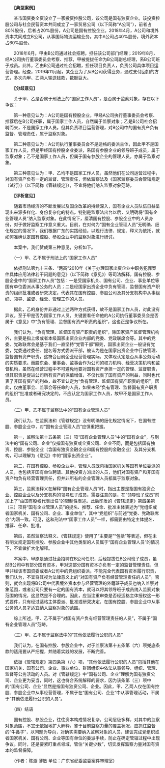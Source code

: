 　　**【典型案例】**

　　某市国资委全资设立了一家投资控股公司，该公司是国有独资企业。该投资控股公司与社会民营资本共同成立了一家贸易公司（以下简称“A公司”），前者占80%股份，后者占20%股份，A公司是国有控股企业。2018年4月，A公司和境外资本共同成立B公司，从事国际物流运输业务，其中A公司占40%股份，境外资本占60%股份。

　　2018年6月，甲由B公司通过社会招聘，担任该公司部门经理；2019年8月，经A公司执行董事委员会考察、推荐，甲被提拔任命为B公司副总经理，系B公司班子成员。此外，乙由B公司通过社会招聘，担任项目负责人，负责公司具体项目运营管理。经查，2019年11月起，某企业为了从B公司获得业务，通过支付回扣的方式，多次向甲、乙两人输送钱款，数额巨大。

　　**【分歧意见】**

　　关于甲、乙是否属于刑法上的“国家工作人员”，是否属于监察对象，存在以下争议：

　　第一种意见认为：A公司是国有控股企业，甲经A公司执行董事委员会考察、推荐后在B公司任职，属于国家工作人员，自然属于监察对象；乙是B公司社会招聘而来，不是国家工作人员，但其负责项目运营管理，对B公司中的国有资产负有监督、管理责任，属于监察对象。

　　第二种意见认为：A公司执行董事委员会不是适格的委派主体，因此甲不是国家工作人员，但是甲经国有控股企业委派，系国有参股企业的领导班子成员，属于监察对象；乙不是国家工作人员，但属于国有参股企业的管理人员，亦属于监察对象。

　　第三种意见认为：甲、乙均不是国家工作人员，虽然他们在公司运营过程中，对国有资产负有一定的监督、管理责任，但依监察法及《国家监察委员会管辖规定（试行）》（以下简称《管辖规定》），不宜将他们纳入监察对象范畴。

　　**【评析意见】**

　　随着市场经济的不断发展以及国企改革的持续深入，国有企业人员队伍日益呈现出来源多样化、身份复杂化的特点。特别是监察法出台以后，又明确将“国有企业管理人员”纳入监察对象。在此情况下，厘清国有控股、参股企业中的人员身份，对于做好监察工作意义重大。目前，在对何为“国有企业管理人员”无明确、细化规定的情况下，我们根据广东的实践经验，以现行法律、规定、释义为依托，就如何准确认定国有控股、参股企业中的监察对象进行研讨。

　　本案中，我们赞成第三种意见，分析如下。

　　（一）甲、乙不属于刑法上的“国家工作人员”

　　依据刑法第九十三条、“两高”2010年《关于办理国家出资企业中职务犯罪案件具体应用法律若干问题的意见》（以下简称《意见》）等司法解释，国有控股、参股企业中的“国家工作人员”包括：一是受国家机关、国有公司、企业、事业单位等国有单位委派从事公务的人员；二是经国家出资企业中负有管理、监督国有资产职责的组织批准或者研究决定，代表其在国有控股、参股公司及其分支机构中从事组织、领导、监督、经营、管理工作的人员。

　　据此，乙的身份并非通过上述两种方式获得，故不是国家工作人员，对此没有异议。至于甲是否为国家工作人员，关键要看任命他的A公司执行董事委员会是否属于《意见》中“负有管理、监督国有资产职责的组织”，这也正是争议所在。

　　我们认为，“负有管理、监督国有资产职责的组织”，除国家资产监督管理机构外，主要是指上级或者本级国家出资企业内部的党委、党政联席会等。其中的党委、党政联席会是基于我们一直坚持“党管干部”原则，国家出资企业一般设有党委，党委通过委任、提名等方式委派干部，被认为是在国家出资企业中行使管理、监督国有资产职责，这符合目前企业经营管理实际，又体现认定是否从事公务活动的实质要求。而股东会、董事会、监事会作为公司的权力机构、经营决策机构和监督机构，虽然在经营过程中不可避免地要对国有资产承担一定的管理、监督职责，但其职责是促进公司所有资产的保值增值，不仅代表了国有资产的利益，同时也代表了非国有资产的利益，故不宜认定为“负有管理、监督国有资产职责的组织”。因此，仅由董事会、监事会等任命的人员，如果未经“负有管理、监督国有资产职责的组织”批准或者研究决定的，不应认定为国家工作人员，故甲不是国家工作人员。

　　（二）甲、乙不属于监察法中的“国有企业管理人员”

　　我们认为，在监察法和《管辖规定》没有明确的细化规定情况下，在国有控股、参股企业中，对“国有企业管理人员”应慎重把握。

　　第一，监察法第十五条第（三）项“国有企业管理人员”中的“国有企业”，与刑法中的“国有公司、企业”仅指国有独资或全资公司、企业不同，而是包括国有独资、控股、参股企业（含国有独资金融企业和国有控股的金融企业）及其分支机构，可以理解为《意见》中的“国家出资企业”。

　　第二，在国有控股、参股企业中，管理人员既包括国家机关等国有单位委派的人员，也包括非国有单位聘请、其他投资方派出的人员，他们对国有资产和非国有资产均负有经营管理责任，但并非所有的企业管理人员都属于监察对象。

　　第三，监察法释义在解释“国有企业管理人员”时，指出主要是指国有独资企业、控股企业以及分支机构的领导班子成员，需要注意的是，在“领导班子成员”前加上了“由国有股权代表出任”的限制性表述。此后印发的《管辖规定》第四条第（三）项将“国有企业管理人员”的提名、推荐、任命、批准主体表述为“党组织或者国家机关、国有公司、企业、事业单位”，其中“党组织”与前述“党委、党政联席会”内涵一致。可见，这和刑法中“国家工作人员”一样，都需要由特定主体提名、推荐、任命、批准。

　　第四，虽然监察法释义、《管辖规定》使用了“主要是”“包括”等表述，但在未有明文规定国有控股、参股企业中其他类型的人员属于“国有企业管理人员”的情况下，不宜做扩大化解释。

　　本案中，甲原是通过社会招聘在B公司任职，后经提拔任B公司班子成员，虽然B公司中有部分国有资本，甲对这部分国有资本亦负有一定的监督管理责任，但甲非经该市国资委或者A公司中的党组织委派，不能完全代表国有资本履行职责，我们认为，不宜将其视为法律意义上的“对国有资产负有经营管理责任的人员”。否则，就会出现将B公司中代表境外资本参与经营管理的外籍班子成员也纳入监察对象范围，或者公司只要有一定的国有资本，就可以将其领导班子成员纳入监察对象范围的情况，这显然是不合理的。因此，应当注重审查是否经适格主体授权这一形式要件，只有经过适格主体委派、批准或研究决定，在国有控股、参股企业中从事公务的人员才适宜纳入监察对象的范围。

　　综上所述，甲、乙不属于“对国有资产负有经营管理责任的人员”，不属于“国有企业管理人员”范畴。

　　（三）甲、乙不属于监察法中的“其他依法履行公职的人员”

　　我们认为，在国有控股、参股企业中，对于监察法第十五条第（六）项兜底条款的适用要从严把握，并随着实践的发展，不断完善。

　　依据《管辖规定》第四条第（六）项，“其他依法履行公职的人员”包括其他在国家机关、国有公司、企业、事业单位、群团组织中依法从事领导、组织、管理、监督等公务活动的人员。对《管辖规定》中“国有公司、企业”理解为国有独资公司、企业更为妥当，同时，这也符合系统解释的要求，因为该条第（三）项中的“国有公司、企业”显然是指国有独资公司、企业。因此，甲、乙两人仅在国有控股、参股企业中从事经营管理，不属于在“国有公司、企业”中从事管理活动，不属于“其他依法履行公职的人员”。

　　（四）结语 

　　国有控股、参股企业，往往资本构成情况复杂，公司层级多样，对其中的监察对象范围，不宜无依据地扩大解释。鉴于目前监察力量的覆盖状况，应抓住监督的“牛鼻子”，以问题为导向，对确实需要纳入监察对象的人员，建议完成党组织或者国家机关、国有公司、企业等国有单位的委派手续，防止在确定管辖过程中出现争议。同时，还是要紧盯重点领域，管住“关键少数”，切实发挥监察力量对国有资本的监督保障。

　　（作者：陈澍 薄敏 单位：广东省纪委监委案件审理室）